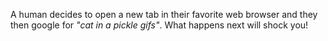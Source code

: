 A human decides to open a new tab in their favorite web browser and they then google for *"cat in a pickle gifs"*. What happens next will shock you!
